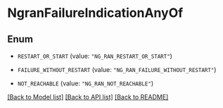 # NgranFailureIndicationAnyOf

## Enum


* `RESTART_OR_START` (value: `"NG_RAN_RESTART_OR_START"`)

* `FAILURE_WITHOUT_RESTART` (value: `"NG_RAN_FAILURE_WITHOUT_RESTART"`)

* `NOT_REACHABLE` (value: `"NG_RAN_NOT_REACHABLE"`)


[[Back to Model list]](../README.md#documentation-for-models) [[Back to API list]](../README.md#documentation-for-api-endpoints) [[Back to README]](../README.md)


